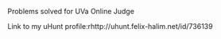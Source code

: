 Problems solved for UVa Online Judge

Link to my uHunt profile:rhttp://uhunt.felix-halim.net/id/736139

